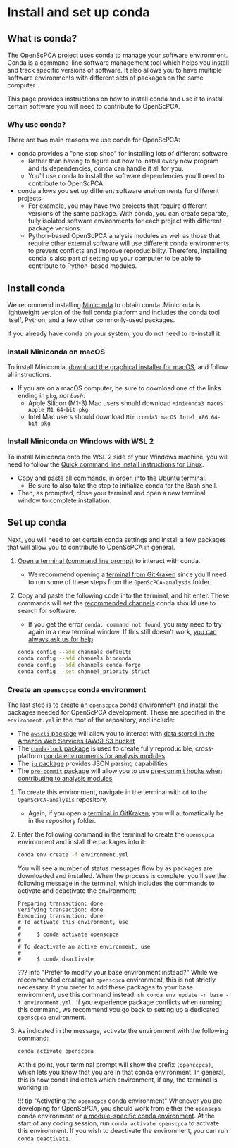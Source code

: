 # Install and set up conda

## What is conda?

The OpenScPCA project uses [conda](https://docs.anaconda.com/free/miniconda/index.html) to manage your software environment.
Conda is a command-line software management tool which helps you install and track specific versions of software.
It also allows you to have multiple software environments with different sets of packages on the same computer.

This page provides instructions on how to install conda and use it to install certain software you will need to contribute to OpenScPCA.


### Why use conda?

There are two main reasons we use conda for OpenScPCA:

- conda provides a "one stop shop" for installing lots of different software
    - Rather than having to figure out how to install every new program and its dependencies, conda can handle it all for you.
    - You'll use conda to install the software dependencies you'll need to contribute to OpenScPCA.
- conda allows you set up different software environments for different projects
    - For example, you may have two projects that require different versions of the same package.
    With conda, you can create separate, fully isolated software environments for each project with different package versions.
    - Python-based OpenScPCA analysis modules as well as those that require other external software will use different conda environments to prevent conflicts and improve reproducibility.
    Therefore, installing conda is also part of setting up your computer to be able to contribute to Python-based modules.


## Install conda

We recommend installing [Miniconda](https://docs.anaconda.com/free/miniconda/index.html) to obtain conda.
Miniconda is lightweight version of the full conda platform and includes the conda tool itself, Python, and a few other commonly-used packages.

If you already have conda on your system, you do not need to re-install it.


### Install Miniconda on macOS

To install Miniconda, [download the graphical installer for macOS](https://docs.anaconda.com/free/miniconda/miniconda-install/), and follow all instructions.

  - If you are on a macOS computer, be sure to download one of the links ending in `pkg`, _not `bash`_:
    - Apple Silicon (M1-3) Mac users should download `Miniconda3 macOS Apple M1 64-bit pkg`
    - Intel Mac users should download `Miniconda3 macOS Intel x86 64-bit pkg`

### Install Miniconda on Windows with WSL 2

To install Miniconda onto the WSL 2 side of your Windows machine, you will need to follow the [Quick command line install instructions for Linux](https://docs.anaconda.com/free/miniconda/#quick-command-line-install).

- Copy and paste all commands, in order, into the [Ubuntu terminal](../../getting-started/project-tools/using-the-terminal.md).
  - Be sure to also take the step to initialize conda for the Bash shell.
- Then, as prompted, close your terminal and open a new terminal window to complete installation.

## Set up conda

Next, you will need to set certain conda settings and install a few packages that will allow you to contribute to OpenScPCA in general.

1. [Open a terminal (command line prompt)](../../getting-started/project-tools/using-the-terminal.md) to interact with conda.
    - We recommend opening a [terminal from GitKraken](../../getting-started/project-tools/using-the-terminal.md#gitkraken) since you'll need to run some of these steps from the `OpenScPCA-analysis` folder.

1. Copy and paste the following code into the terminal, and hit enter.
These commands will set the [recommended channels](https://docs.conda.io/projects/conda/en/latest/user-guide/concepts/channels.html) conda should use to search for software.
    - If you get the error `conda: command not found`, you may need to try again in a new terminal window.
    If this still doesn't work, [you can always ask us for help](../../troubleshooting-faq/index.md).

    ```sh
    conda config --add channels defaults
    conda config --add channels bioconda
    conda config --add channels conda-forge
    conda config --set channel_priority strict
    ```


### Create an `openscpca` conda environment

The last step is to create an `openscpca` conda environment and install the packages needed for OpenScPCA development.
These are specified in the `environment.yml` in the root of the repository, and include:

- The [`awscli` package](https://docs.aws.amazon.com/cli/latest/userguide/cli-chap-welcome.html) will allow you to interact with [data stored in the Amazon Web Services (AWS) S3 bucket](../../software-platforms/aws/index.md)
- The [`conda-lock` package](https://conda.github.io/conda-lock/) is used to create fully reproducible, cross-platform [conda environments for analysis modules](../../ensuring-repro/managing-software/using-conda.md#conda-and-conda-lock)
- The [`jq` package](https://jqlang.github.io/jq/) provides JSON parsing capabilities
- The [`pre-commit` package](https://pre-commit.com) will allow you to use [pre-commit hooks when contributing to analysis modules](../../contributing-to-analyses/working-with-git/making-commits.md#pre-commit-checks)

<!-- Comment to force above to be bullets, next to be numbers -->


1. To create this environment, navigate in the terminal with `cd` to the `OpenScPCA-analysis` repository.
    - Again, if you open a [terminal in GitKraken](../../getting-started/project-tools/using-the-terminal.md#gitkraken), you will automatically be in the repository folder.

1. Enter the following command in the terminal to create the `openscpca` environment and install the packages into it:

    ```sh
    conda env create -f environment.yml
    ```

    You will see a number of status messages flow by as packages are downloaded and installed.
    When the process is complete, you'll see the following message in the terminal, which includes the commands to activate and deactivate the environment:

    ```{ .console .no-copy title="Output message after conda environment install"}
    Preparing transaction: done
    Verifying transaction: done
    Executing transaction: done
    # To activate this environment, use
    #
    #     $ conda activate openscpca
    #
    # To deactivate an active environment, use
    #
    #     $ conda deactivate
    ```

    ??? info "Prefer to modify your base environment instead?"
        While we recommended creating an `openscpca` environment, this is not strictly necessary.
        If you prefer to add these packages to your base environment, use this command instead:
        ```sh
        conda env update -n base -f environment.yml
        ```
        If you experience package conflicts when running this command, we recommend you go back to setting up a dedicated `openscpca` environment.



1. As indicated in the message, activate the environment with the following command:

    ```sh
    conda activate openscpca
    ```

    At this point, your terminal prompt will show the prefix `(openscpca)`, which lets you know that you are in that conda environment.
    In general, this is how conda indicates which environment, if any, the terminal is working in.

    !!! tip "Activating the `openscpca` conda environment"
        Whenever you are developing for OpenScPCA, you should work from either the `openscpa` conda environment or [a module-specific conda environment](../../ensuring-repro/managing-software/using-conda.md).
        At the start of any coding session, run `conda activate openscpca` to activate this environment.
        If you wish to deactivate the environment, you can run `conda deactivate`.
